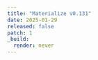 ```yaml
---
title: "Materialize v0.131"
date: 2025-01-29
released: false
patch: 1
_build:
  render: never
---
```


